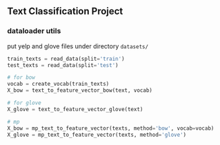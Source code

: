 ## Text Classification Project

### dataloader utils
put yelp and glove files under directory `datasets/`

```python
train_texts = read_data(split='train')
test_texts = read_data(split='test')

# for bow
vocab = create_vocab(train_texts)
X_bow = text_to_feature_vector_bow(text, vocab)

# for glove
X_glove = text_to_feature_vector_glove(text)

# mp
X_bow = mp_text_to_feature_vector(texts, method='bow', vocab=vocab)
X_glove = mp_text_to_feature_vector(texts, method='glove')
```
